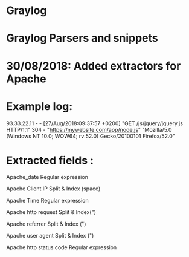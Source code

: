 # Graylog
# Graylog Parsers and snippets

# 30/08/2018: Added extractors for Apache

# Example log:

93.33.22.11 - - [27/Aug/2018:09:37:57 +0200] "GET /js/jquery/jquery.js HTTP/1.1" 304 - "https://mywebsite.com/app/node.js" "Mozilla/5.0 (Windows NT 10.0; WOW64; rv:52.0) Gecko/20100101 Firefox/52.0"

# Extracted fields :

Apache_date Regular expression

Apache Client IP Split & Index (space)

Apache Time Regular expression

Apache http request Split & Index(")

Apache referrer Split & Index (")

Apache user agent Split & Index (")

Apache http status code Regular expression
